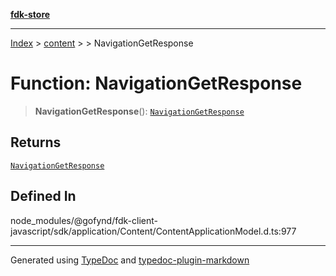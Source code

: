 [**fdk-store**](../../../README.md)
***

[Index](../../../API.md) > [content](../../README.md) > [<internal>](../README.md) > NavigationGetResponse

# Function: NavigationGetResponse

> **NavigationGetResponse**(): [`NavigationGetResponse`](../type-aliases/type-alias.NavigationGetResponse.md)

## Returns

[`NavigationGetResponse`](../type-aliases/type-alias.NavigationGetResponse.md)

## Defined In

node\_modules/@gofynd/fdk-client-javascript/sdk/application/Content/ContentApplicationModel.d.ts:977

***
Generated using [TypeDoc](https://typedoc.org/) and [typedoc-plugin-markdown](https://www.npmjs.com/package/typedoc-plugin-markdown)
